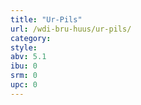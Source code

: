 ```yaml
---
title: "Ur-Pils"
url: /wdi-bru-huus/ur-pils/
category: 
style: 
abv: 5.1
ibu: 0
srm: 0
upc: 0
---
```


